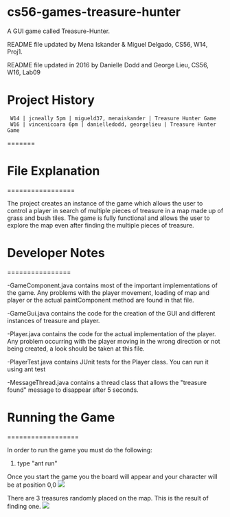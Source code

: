 cs56-games-treasure-hunter
==========================
A GUI game called Treasure-Hunter.

README file updated by Mena Iskander & Miguel Delgado, CS56, W14, Proj1.

README file updated in 2016 by Danielle Dodd and George Lieu, CS56, W16, Lab09

Project History
===============
```
 W14 | jcneally 5pm | migueld37, menaiskander | Treasure Hunter Game
 W16 | vincenicoara 6pm | danielledodd, georgelieu | Treasure Hunter Game
```

=======
# File Explanation
=================

The project creates an instance of the game which allows the user to control a player in search of multiple pieces of treasure in a map made up of grass and bush tiles. The game is fully functional and allows the user to explore the map even after finding the multiple pieces of treasure.

# Developer Notes
================

-GameComponent.java contains most of the important implementations of the game. Any problems with the player movement, loading of map and player or the actual paintComponent method are found in that file.

-GameGui.java contains the code for the creation of the GUI and different instances of treasure and player.

-Player.java contains the code for the actual implementation of the player. Any problem occurring with the player moving in the wrong direction or not being created, a look should be taken at this file.

-PlayerTest.java contains JUnit tests for the Player class. You can run it using ant test

-MessageThread.java contains a thread class that allows the "treasure found" message to disappear after 5 seconds. 

# Running the Game
==================

In order to run the game you must do the following:
1. type "ant run"  

Once you start the game you the board will appear and your character will be at position 0,0 
![](http://i.imgur.com/qor9ibq.png)

There are 3 treasures randomly placed on the map. This is the result of finding one. 
![](http://i.imgur.com/9TiBmmL.png)
